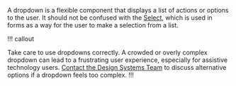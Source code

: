 A dropdown is a flexible component that displays a list of actions or options to the user. It should not be confused with the [Select](/components/form/select), which is used in forms as a way for the user to make a selection from a list.

!!! callout

Take care to use dropdowns correctly. A crowded or overly complex dropdown can lead to a frustrating user experience, especially for assistive technology users. [Contact the Design Systems Team](/about/support) to discuss alternative options if a dropdown feels too complex.
!!!